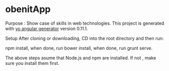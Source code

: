 # obenitApp
Purpose : Show case of skills in web technologies.
This project is generated with [yo angular generator](https://github.com/yeoman/generator-angular)
version 0.11.1.

Setup
After cloning or downloading, 
CD into the root directory and then run: 

npm install, when done, run bower install, when done, run grunt serve.

The above steps asume that Node.js and npm are installed. If not , make sure you install them  first.
